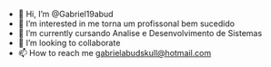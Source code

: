 - 👋 Hi, I’m @Gabriel19abud
- 👀 I’m interested in  me torna um profissonal bem sucedido 
- 🌱 I’m currently cursando Analise e Desenvolvimento de Sistemas
- 💞️ I’m looking to collaborate 
- 📫 How to reach me  gabrielabudskull@hotmail.com
<!---
Gabriel19abud/Gabriel19abud is a ✨ special ✨ repository because its `README.md` (this file) appears on your GitHub profile.
You can click the Preview link to take a look at your changes.
--->
